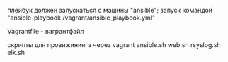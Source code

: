 плейбук должен запускаться с машины "ansible";
запуск командой "ansible-playbook /vagrant/ansible_playbook.yml"

Vagrantfile - вагрантфайл

скрипты для провижининга через vagrant
ansible.sh
web.sh
rsyslog.sh
elk.sh
